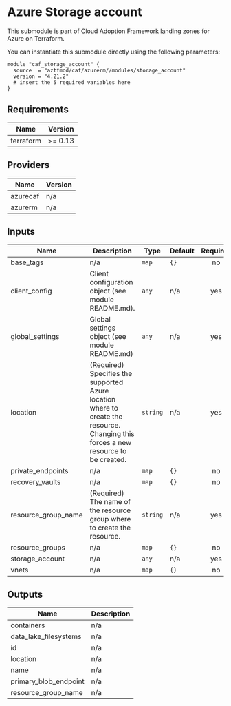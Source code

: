 # Azure Storage account
This submodule is part of Cloud Adoption Framework landing zones for Azure on Terraform.

You can instantiate this submodule directly using the following parameters:

```
module "caf_storage_account" {
  source  = "aztfmod/caf/azurerm//modules/storage_account"
  version = "4.21.2"
  # insert the 5 required variables here
}
```

<!-- BEGINNING OF PRE-COMMIT-TERRAFORM DOCS HOOK -->
## Requirements

| Name | Version |
|------|---------|
| terraform | >= 0.13 |

## Providers

| Name | Version |
|------|---------|
| azurecaf | n/a |
| azurerm | n/a |

## Inputs

| Name | Description | Type | Default | Required |
|------|-------------|------|---------|:--------:|
| base\_tags | n/a | `map` | `{}` | no |
| client\_config | Client configuration object (see module README.md). | `any` | n/a | yes |
| global\_settings | Global settings object (see module README.md) | `any` | n/a | yes |
| location | (Required) Specifies the supported Azure location where to create the resource. Changing this forces a new resource to be created. | `string` | n/a | yes |
| private\_endpoints | n/a | `map` | `{}` | no |
| recovery\_vaults | n/a | `map` | `{}` | no |
| resource\_group\_name | (Required) The name of the resource group where to create the resource. | `string` | n/a | yes |
| resource\_groups | n/a | `map` | `{}` | no |
| storage\_account | n/a | `any` | n/a | yes |
| vnets | n/a | `map` | `{}` | no |

## Outputs

| Name | Description |
|------|-------------|
| containers | n/a |
| data\_lake\_filesystems | n/a |
| id | n/a |
| location | n/a |
| name | n/a |
| primary\_blob\_endpoint | n/a |
| resource\_group\_name | n/a |

<!-- END OF PRE-COMMIT-TERRAFORM DOCS HOOK -->